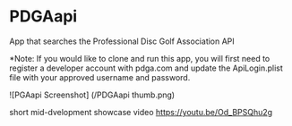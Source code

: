 # PDGAapi
App that searches the Professional Disc Golf Association API

*Note: If you would like to clone and run this app, you will first need to register a developer account with pdga.com and update the ApiLogin.plist file with your approved username and password.

![PGAapi Screenshot]
(/PDGAapi thumb.png)

short mid-dvelopment showcase video
https://youtu.be/Od_BPSQhu2g
